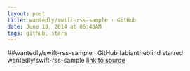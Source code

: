 ```yaml
---
layout: post
title: wantedly/swift-rss-sample · GitHub
date: June 18, 2014 at 06:48AM
tags: github, stars
---
```

##wantedly/swift-rss-sample · GitHub
fabiantheblind starred wantedly/swift-rss-sample
[link to source](http://ift.tt/1x1iaSm) 
